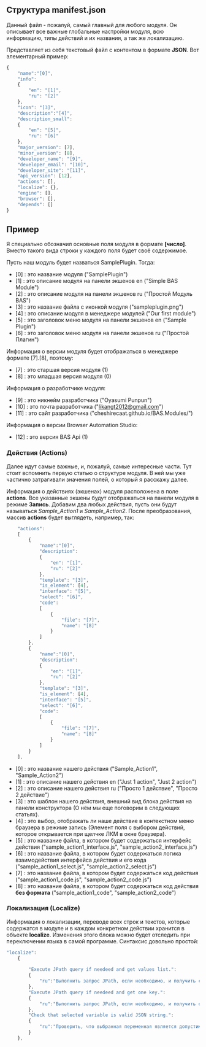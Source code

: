 ## Структура manifest.json

Данный файл - пожалуй, самый главный для любого модуля. 
Он описывает все важные глобальные настройки модуля, всю информацию, типы действий и их названия, а так же локализацию.

Представляет из себя текстовый файл с контентом в формате **JSON**. Вот элементарный пример:

```javascript
{
	"name":"[0]",
	"info":
	{
		"en": "[1]", 
		"ru": "[2]"
	},
	"icon": "[3]",
	"description":"[4]",
	"description_small":
	{
		"en": "[5]", 
		"ru": "[6]"
	},
	"major_version": [7],
	"minor_version": [8],
	"developer_name": "[9]", 
	"developer_email": "[10]", 
	"developer_site": "[11]",
	"api_version": [12],
	"actions": [],
	"localize": {},
	"engine": [],
	"browser": [],
	"depends": []	
}
```

## Пример

Я специально обозначил основные поля модуля в формате **[число]**.
Вместо такого вида строки у каждого поля будет своё содержимое.

Пусть наш модуль будет назваться SamplePlugin. Тогда:

- [0] : это название модуля ("SamplePlugin")
- [1] : это описание модуля на панели экшенов en ("Simple BAS Module")
- [2] : это описание модуля на панели экшенов ru ("Простой Модуль BAS")
- [3] : это название файла с иконкой модуля ("sampleplugin.png")
- [4] : это описание модуля в менеджере модулей ("Our first module")
- [5] : это заголовок меню модуля на панели экшенов en ("Sample Plugin") 
- [6] :	это заголовок меню модуля на панели экшенов ru ("Простой Плагин") 

Информация о версии модуля будет отображаться в менеджере формате [7].[8], поэтому:
- [7] : это старшая версия модуля (1)
- [8] : это младшая версия модуля (0)

Информация о разработчике модуля:
- [9] : это никнейм разработчика ("Oyasumi Punpun")
- [10] : это почта разработчика	("likangt2012@gmail.com")
- [11] : это сайт разработчика ("cheshirecaat.github.io/BAS.Modules/")

Информация о версии Browser Automation Studio:
- [12] : это версия BAS Api (1)

### Действия (Actions)

Далее идут самые важные, и, пожалуй, самые интересные части.
Тут стоит вспомнить первую статью о структуре модуля.
В ней мы уже частично затрагивали значения полей, о который я расскажу далее.

Информация о действиях (экшенах) модуля расположена в поле **actions**.
Все указанные экшены будут отображаться на панели модуля в режиме **Запись**.
Добавим два любых действия, пусть они будут называться *Sample_Action1* и *Sample_Action2*.
После преобразования, массив **actions** будет выглядеть, например, так:

```javascript
	"actions":
	[
		{
			"name":"[0]",
			"description":
			{
				"en": "[1]",
				"ru": "[2]"
			},
			"template": "[3]",
			"is_element": [4],
			"interface": "[5]",
			"select": "[6]",
			"code": 
			[
				{
					"file": "[7]", 
					"name": "[8]"
				}
			]
		},
		{
			"name":"[0]",
			"description":
			{
				"en": "[1]",
				"ru": "[2]"
			},
			"template": "[3]",
			"is_element": [4],
			"interface": "[5]",
			"select": "[6]",
			"code": 
			[
				{
					"file": "[7]", 
					"name": "[8]"
				}
			]
		}
	],	
```
- [0] : это название нашего действия ("Sample_Action1", "Sample_Action2")
- [1] : это описание нашего действия en ("Just 1 action", "Just 2 action")
- [2] : это описание нашего действия ru ("Просто 1 действие", "Просто 2 действие")
- [3] : это шаблон нашего действия, внешний вид блока действия на панели конструктора
(О нём мы еще поговорим в следующих статьях).
- [4] : это выбор, отображать ли наше действие в контекстном меню браузера в режиме запись
(Элемент поля с выбором действий, которое открывается при щелчке ЛКМ в окне браузера).
- [5] : это название файла, в котором будет содержаться интерфейс действия ("sample_action1_interface.js", "sample_action2_interface.js")
- [6] : это название файла, в котором будет содержаться логика взаимодействия интерфейса действия и его кода ("sample_action1_select.js", "sample_action2_select.js")
- [7] : это название файла, в котором будет содержаться код действия ("sample_action1_code.js", "sample_action2_code.js")
- [8] : это название файла, в котором будет содержаться код действия **без формата** ("sample_action1_code", "sample_action2_code")

### Локализация (Localize)

Информация о локализации, переводе всех строк и текстов, которые содержатся в модуле и в каждом конкретном действии хранится в объекте
**localize**.
Изменения этого блока можно будет отследить при переключении языка в самой программе.
Синтаксис довольно простой:

```javascript
"localize": 
	{
		
		"Execute JPath query if needeed and get values list.":
		{
			"ru":"Выполнить запрос JPath, если необходимо, и получить список значений."
		},
		"Execute JPath query if needeed and get one key.":
		{
			"ru":"Выполнить запрос JPath, если необходимо, и получить один ключ."
		},
		"Check that selected variable is valid JSON string.":
		{
			"ru":"Проверить, что выбранная переменная является допустимой строкой JSON."
		}
	},
```
